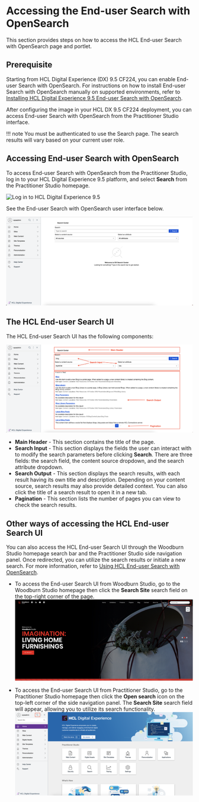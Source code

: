 # Accessing the End-user Search with OpenSearch

This section provides steps on how to access the HCL End-user Search with OpenSearch page and portlet.

## Prerequisite

Starting from HCL Digital Experience (DX) 9.5 CF224, you can enable End-user Search with OpenSearch. For instructions on how to install End-user Search with OpenSearch manually on supported environments, refer to [Installing HCL Digital Experience 9.5 End-user Search with OpenSearch](./installation.md).

After configuring the image in your HCL DX 9.5 CF224 deployment, you can access End-user Search with OpenSearch from the Practitioner Studio interface.

!!! note
    You must be authenticated to use the Search page. The search results will vary based on your current user role.


## Accessing End-user Search with OpenSearch

To access End-user Search with OpenSearch from the Practitioner Studio, log in to your HCL Digital Experience 9.5 platform, and select **Search** from the Practitioner Studio homepage.

![](../../assets/HCL_DX_95_Practitioner_Studio_interface.png "Log in to HCL Digital Experience 9.5")

See the End-user Search with OpenSearch user interface below.

![](../../assets/HCL_Search_Landing_Page.png "HCL Search Landing Page")

## The HCL End-user Search UI

The HCL End-user Search UI has the following components:

![](../../assets/HCL_Search_General_Components.png)

-   **Main Header** - This section contains the title of the page.
-   **Search Input** - This section displays the fields the user can interact with to modify the search parameters before clicking **Search**. There are three fields: the search field, the content source dropdown, and the search attribute dropdown.
-   **Search Output** - This section displays the search results, with each result having its own title and description. Depending on your content source, search results may also provide detailed context. You can also click the title of a search result to open it in a new tab.
-   **Pagination** - This section lists the number of pages you can view to check the search results.

## Other ways of accessing the HCL End-user Search UI

You can also access the HCL End-user Search UI through the Woodburn Studio homepage search bar and the Practitioner Studio side navigation panel. Once redirected, you can utilize the search results or initiate a new search. For more information, refer to [Using HCL End-user Search with OpenSearch](./usage.md).

- To access the End-user Search UI from Woodburn Studio, go to the Woodburn Studio homepage then click the **Search Site** search field on the top-right corner of the page.
    ![](../../assets/HCL_Search_Access_Page_Via_Woodburn_1.png)

- To access the End-user Search UI from Practitioner Studio, go to the Practitioner Studio homepage then click the **Open search** icon on the top-left corner of the side navigation panel. The **Search Site** search field will appear, allowing you to utilize its search functionality.
    ![](../../assets/HCL_Search_Access_Page_Via_PS_Sidenav_1.png)
